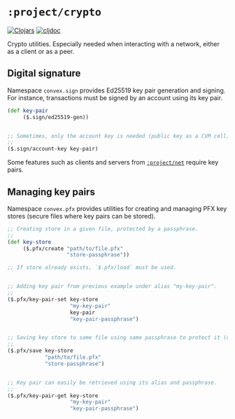 # `:project/crypto`

[![Clojars](https://img.shields.io/clojars/v/world.convex/crypto.clj.svg)](https://clojars.org/world.convex/crypto.clj)
[![cljdoc](https://cljdoc.org/badge/world.convex/crypto.clj)](https://cljdoc.org/d/world.convex/crypto.clj/CURRENT)

Crypto utilities. Especially needed when interacting with a network, either as a client or as a peer.


## Digital signature

Namespace `convex.sign` provides Ed25519 key pair generation and signing. For instance, transactions must be signed
by an account using its key pair.

```clojure
(def key-pair
     ($.sign/ed25519-gen))


;; Sometimes, only the account key is needed (public key as a CVM cell).
;;
($.sign/account-key key-pair)
```


Some features such as clients and servers from [`:project/net`](../net) require key pairs.


## Managing key pairs

Namespace `convex.pfx` provides utilities for creating and managing PFX key stores (secure files where key pairs can
be stored).

```clojure
;; Creating store in a given file, protected by a passphrase.
;;
(def key-store
     ($.pfx/create "path/to/file.pfx"
                   "store-passphrase"))

;; If store already exists, `$.pfx/load` must be used.


;; Adding key pair from previous example under alias "my-key-pair".
;;
($.pfx/key-pair-set key-store
                    "my-key-pair"
                    key-pair
                    "key-pair-passphrase")


;; Saving key store to same file using same passphrase to protect it (could be a different one).
;;
($.pfx/save key-store
            "path/to/file.pfx"
            "store-passphrase")


;; Key pair can easily be retrieved using its alias and passphrase.
;;
($.pfx/key-pair-get key-store
                    "my-key-pair"
                    "key-pair-passphrase")

```

